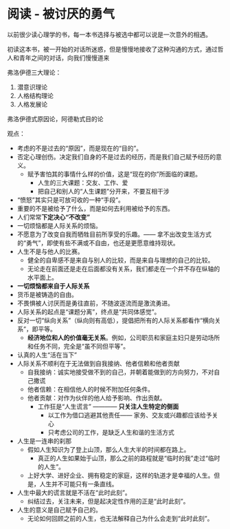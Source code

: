 # 阅读 - 被讨厌的勇气

以前很少读心理学的书，每一本书选择与被选中都可以说是一次意外的相遇。

初读这本书，被一开始的对话所迷惑，但是慢慢地接收了这种沟通的方式，通过哲人和青年之间的对话，向我们慢慢道来

弗洛伊德三大理论：

1. 潜意识理论
2. 人格结构理论
3. 人格发展论

弗洛伊德式原因论，阿德勒式目的论

观点：

* 考虑的不是过去的“原因”，而是现在的“目的”。
* 否定心理创伤。决定我们自身的不是过去的经历，而是我们自己赋予经历的意义。
    * 赋予害怕其的事情什么样的价值，这是“现在的你”所面临的课题。
        * 人生的三大课题：交友、工作、爱
        * 把自己和别人的“人生课题”分开来，不要互相干涉
* “愤怒”其实只是可放可收的一种“手段”。
* 重要的不是被给予了什么，而是如何去利用被给予的东西。
* 人们常常**下定决心“不改变”**
* 一切烦恼都是人际关系的烦恼。
* 不愿意为了改变自我而牺牲目前所享受的乐趣。—— 拿不出改变生活方式的“勇气”，即使有些不满或不自由，也还是更愿意维持现状。
* 人生不是与他人的比赛。
    * 健全的自卑感不是来自与别人的比较，而是来自与理想的自己的比较。
    * 无论走在前面还是走在后面都没有关系，我们都走在一个并不存在纵轴的水平面上。
* **一切烦恼都来自于人际关系**
* 货币是被铸造的自由。
* 不畏惧被人讨厌而是勇往直前，不随波逐流而是激流勇进。
* 人际关系的起点是“课题分离”，终点是“共同体感觉”。
* 反对一切“纵向关系”（纵向则有高低），提倡把所有的人际关系都看作“横向关系”，即平等。
    * **经济地位和人的价值毫无关系**。例如，公司职员和家庭主妇只是劳动场所和任务不同，完全是“虽不同但平等”。
* 认真的人生“活在当下”
* 人际关系不顺利在于无法做到自我接纳、他者信赖和他者贡献
    * 自我接纳：诚实地接受做不到的自己，并朝着能做到的方向努力，不对自己撒谎
    * 他者信赖：在相信他人的时候不附加任何条件。
    * 他者贡献：对作为伙伴的他人给予影响、作出贡献。
        * 工作狂是“人生谎言” ———— **只关注人生特定的侧面**
            * 以工作为借口逃避其他责任—— 家务、交友或兴趣都应该给予关心
            * 只考虑公司的工作，是缺乏人生和谐的生活方式
* 人生是一连串的刹那
    * 假如人生知识为了登上山顶，那么人生大半的时间都在路上。
        * 真正的人生如果始于山顶，那么之前的路程就是“临时的我”走过“临时的人生”。
    * 上好大学、进好企业、拥有稳定的家庭，这样的轨道才是幸福的人生。但是，人生并不可能只有一条直线。
* 人生中最大的谎言就是不活在“此时此刻”。
    * 纠结过去，关注未来，但是起决定性作用的正是“此时此刻”。
* 人生的意义是自己赋予自己的。
    * 无论如何回顾之前的人生，也无法解释自己为什么会走到“此时此刻”。

